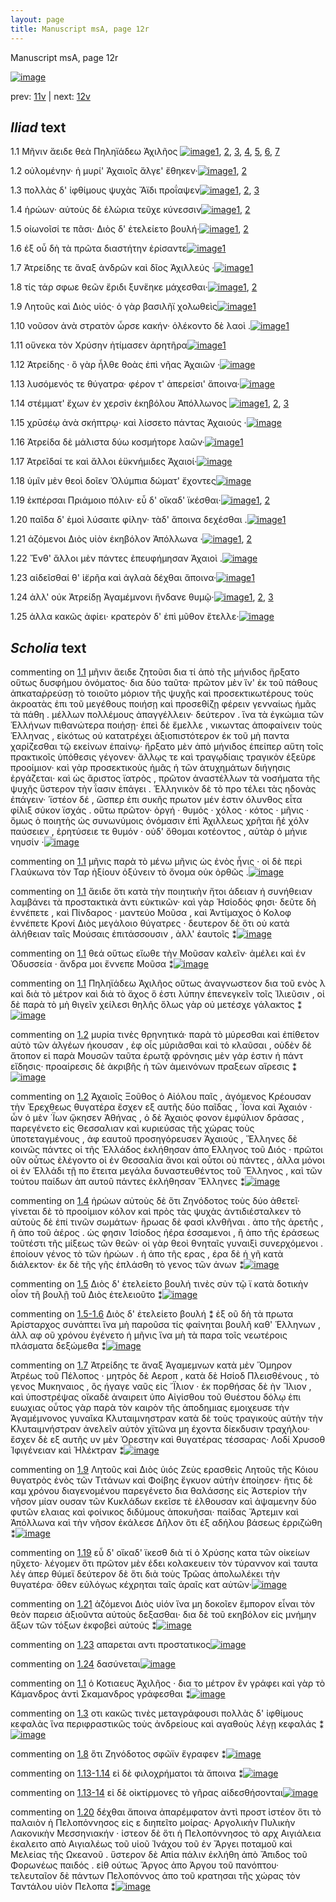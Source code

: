```yaml
---
layout: page
title: Manuscript msA, page 12r
---
```


Manuscript msA, page 12r

[![image](http://www.homermultitext.org/iipsrv?OBJ=IIP,1.0&FIF=/project/homer/pyramidal/deepzoom/hmt/vaimg/2017a/VA012RN_0013.tif&WID=100&CVT=JPEG)](http://www.homermultitext.org/ict2/?urn=urn:cite2:hmt:vaimg.2017a:VA012RN_0013)

prev:  [11v](../11v) | next:  [12v](../12v)

## *Iliad* text

1.1 <a id="1.1"/> Μῆνιν ἄειδε θεὰ Πηληϊάδεω 						Ἀχιλῆος 				[![image](http://www.homermultitext.org/iipsrv?OBJ=IIP,1.0&FIF=/project/homer/pyramidal/deepzoom/hmt/vaimg/2017a/VA012RN_0013.tif&RGN=0.0611,0.2252,0.4675,0.0901&WID=1000&CVT=JPEG)](http://www.homermultitext.org/ict2/?urn=urn:cite2:hmt:vaimg.2017a:VA012RN_0013@0.0611,0.2252,0.4675,0.0901)[1](#msAextra_1.25), [2](#msA_1.1), [3](#msA_1.3), [4](#msAim_1.17), [5](#msA_1.4), [6](#msA_1.5), [7](#msA_1.2)

1.2 <a id="1.2"/> οὐλομένην· ἡ μυρί' Ἀχαιοῖς ἄλγε' ἔθηκεν·[![image](http://www.homermultitext.org/iipsrv?OBJ=IIP,1.0&FIF=/project/homer/pyramidal/deepzoom/hmt/vaimg/2017a/VA012RN_0013.tif&RGN=0.1632,0.2523,0.3323,0.0248&WID=1000&CVT=JPEG)](http://www.homermultitext.org/ict2/?urn=urn:cite2:hmt:vaimg.2017a:VA012RN_0013@0.1632,0.2523,0.3323,0.0248)[1](#msA_1.6), [2](#msA_1.7)

1.3 <a id="1.3"/> πολλὰς δ' ἰφθίμους ψυχὰς Ἄϊδι προΐαψεν[![image](http://www.homermultitext.org/iipsrv?OBJ=IIP,1.0&FIF=/project/homer/pyramidal/deepzoom/hmt/vaimg/2017a/VA012RN_0013.tif&RGN=0.1642,0.2725,0.3323,0.0248&WID=1000&CVT=JPEG)](http://www.homermultitext.org/ict2/?urn=urn:cite2:hmt:vaimg.2017a:VA012RN_0013@0.1642,0.2725,0.3323,0.0248)[1](#msAil_1.322), [2](#msAil_1.323), [3](#msAim_1.18)

1.4 <a id="1.4"/> ἡρώων· αὐτοὺς δὲ ἑλώρια τεῦχε κύνεσσιν[![image](http://www.homermultitext.org/iipsrv?OBJ=IIP,1.0&FIF=/project/homer/pyramidal/deepzoom/hmt/vaimg/2017a/VA012RN_0013.tif&RGN=0.1652,0.2905,0.3463,0.0255&WID=1000&CVT=JPEG)](http://www.homermultitext.org/ict2/?urn=urn:cite2:hmt:vaimg.2017a:VA012RN_0013@0.1652,0.2905,0.3463,0.0255)[1](#msA_1.8), [2](#msAil_1.324)

1.5 <a id="1.5"/> οἰωνοῖσί τε πᾶσι· Διὸς δ' 					ἐτελείετο βουλή·[![image](http://www.homermultitext.org/iipsrv?OBJ=IIP,1.0&FIF=/project/homer/pyramidal/deepzoom/hmt/vaimg/2017a/VA012RN_0013.tif&RGN=0.1632,0.3116,0.3273,0.0255&WID=1000&CVT=JPEG)](http://www.homermultitext.org/ict2/?urn=urn:cite2:hmt:vaimg.2017a:VA012RN_0013@0.1632,0.3116,0.3273,0.0255)[1](#msAil_1.325), [2](#msA_1.9)

1.6 <a id="1.6"/> ἐξ οὗ δὴ τὰ πρῶτα διαστήτην ἐρίσαντε[![image](http://www.homermultitext.org/iipsrv?OBJ=IIP,1.0&FIF=/project/homer/pyramidal/deepzoom/hmt/vaimg/2017a/VA012RN_0013.tif&RGN=0.1632,0.3288,0.3373,0.0255&WID=1000&CVT=JPEG)](http://www.homermultitext.org/ict2/?urn=urn:cite2:hmt:vaimg.2017a:VA012RN_0013@0.1632,0.3288,0.3373,0.0255)[1](#msAil_1.326)

1.7 <a id="1.7"/> Ἀτρείδης τε ἄναξ ἀνδρῶν 					καὶ δῖος Ἀχιλλεύς ·[![image](http://www.homermultitext.org/iipsrv?OBJ=IIP,1.0&FIF=/project/homer/pyramidal/deepzoom/hmt/vaimg/2017a/VA012RN_0013.tif&RGN=0.1642,0.3498,0.3534,0.0255&WID=1000&CVT=JPEG)](http://www.homermultitext.org/ict2/?urn=urn:cite2:hmt:vaimg.2017a:VA012RN_0013@0.1642,0.3498,0.3534,0.0255)[1](#msA_1.12)

1.8 <a id="1.8"/> τίς τάρ σφωε θεῶν ἔριδι ξυνἕηκε μάχεσθαι·[![image](http://www.homermultitext.org/iipsrv?OBJ=IIP,1.0&FIF=/project/homer/pyramidal/deepzoom/hmt/vaimg/2017a/VA012RN_0013.tif&RGN=0.1612,0.3701,0.3604,0.0255&WID=1000&CVT=JPEG)](http://www.homermultitext.org/ict2/?urn=urn:cite2:hmt:vaimg.2017a:VA012RN_0013@0.1612,0.3701,0.3604,0.0255)[1](#msAint_1.27), [2](#msAim_1.19)

1.9 <a id="1.9"/> Λητοῦς καὶ Διὸς υἱός· ὁ γὰρ βασιλῆϊ χολωθεὶς[![image](http://www.homermultitext.org/iipsrv?OBJ=IIP,1.0&FIF=/project/homer/pyramidal/deepzoom/hmt/vaimg/2017a/VA012RN_0013.tif&RGN=0.1592,0.3874,0.3664,0.0278&WID=1000&CVT=JPEG)](http://www.homermultitext.org/ict2/?urn=urn:cite2:hmt:vaimg.2017a:VA012RN_0013@0.1592,0.3874,0.3664,0.0278)[1](#msA_1.13)

1.10 <a id="1.10"/> νοῦσον ἀνὰ στρατὸν ὦρσε κακήν· ὀλέκοντο δὲ λαοὶ .[![image](http://www.homermultitext.org/iipsrv?OBJ=IIP,1.0&FIF=/project/homer/pyramidal/deepzoom/hmt/vaimg/2017a/VA012RN_0013.tif&RGN=0.1632,0.4069,0.3664,0.0278&WID=1000&CVT=JPEG)](http://www.homermultitext.org/ict2/?urn=urn:cite2:hmt:vaimg.2017a:VA012RN_0013@0.1632,0.4069,0.3664,0.0278)[1](#msAil_1.327)

1.11 <a id="1.11"/> οὕνεκα τὸν Χρύσην 					ἠτίμασεν ἀρητῆρα[![image](http://www.homermultitext.org/iipsrv?OBJ=IIP,1.0&FIF=/project/homer/pyramidal/deepzoom/hmt/vaimg/2017a/VA012RN_0013.tif&RGN=0.1632,0.4272,0.3283,0.0278&WID=1000&CVT=JPEG)](http://www.homermultitext.org/ict2/?urn=urn:cite2:hmt:vaimg.2017a:VA012RN_0013@0.1632,0.4272,0.3283,0.0278)[1](#msAim_1.20)

1.12 <a id="1.12"/> Ἀτρείδης · ὃ γὰρ ἦλθε 					θοὰς ἐπὶ νῆας Ἀχαιῶν ·[![image](http://www.homermultitext.org/iipsrv?OBJ=IIP,1.0&FIF=/project/homer/pyramidal/deepzoom/hmt/vaimg/2017a/VA012RN_0013.tif&RGN=0.1622,0.4474,0.3544,0.0278&WID=1000&CVT=JPEG)](http://www.homermultitext.org/ict2/?urn=urn:cite2:hmt:vaimg.2017a:VA012RN_0013@0.1622,0.4474,0.3544,0.0278)

1.13 <a id="1.13"/> λυσόμενός τε θύγατρα· φέρον τ' ἀπερείσι' ἄποινα·[![image](http://www.homermultitext.org/iipsrv?OBJ=IIP,1.0&FIF=/project/homer/pyramidal/deepzoom/hmt/vaimg/2017a/VA012RN_0013.tif&RGN=0.1532,0.4685,0.3874,0.0278&WID=1000&CVT=JPEG)](http://www.homermultitext.org/ict2/?urn=urn:cite2:hmt:vaimg.2017a:VA012RN_0013@0.1532,0.4685,0.3874,0.0278)

1.14 <a id="1.14"/> στέμματ' ἔχων ἐν χερσὶν ἑκηβόλου Ἀπόλλωνος 				[![image](http://www.homermultitext.org/iipsrv?OBJ=IIP,1.0&FIF=/project/homer/pyramidal/deepzoom/hmt/vaimg/2017a/VA012RN_0013.tif&RGN=0.1622,0.4872,0.3704,0.0278&WID=1000&CVT=JPEG)](http://www.homermultitext.org/ict2/?urn=urn:cite2:hmt:vaimg.2017a:VA012RN_0013@0.1622,0.4872,0.3704,0.0278)[1](#msAil_1.328), [2](#msAim_1.21), [3](#msA_1.14)

1.15 <a id="1.15"/> χρῡσέῳ ἀνὰ σκήπτρῳ· καὶ λίσσετο πάντας Ἀχαιούς ·[![image](http://www.homermultitext.org/iipsrv?OBJ=IIP,1.0&FIF=/project/homer/pyramidal/deepzoom/hmt/vaimg/2017a/VA012RN_0013.tif&RGN=0.1542,0.5075,0.3924,0.0278&WID=1000&CVT=JPEG)](http://www.homermultitext.org/ict2/?urn=urn:cite2:hmt:vaimg.2017a:VA012RN_0013@0.1542,0.5075,0.3924,0.0278)

1.16 <a id="1.16"/> Ἀτρείδα δὲ μάλιστα 					δύω κοσμήτορε λαῶν·[![image](http://www.homermultitext.org/iipsrv?OBJ=IIP,1.0&FIF=/project/homer/pyramidal/deepzoom/hmt/vaimg/2017a/VA012RN_0013.tif&RGN=0.1612,0.524,0.3413,0.0278&WID=1000&CVT=JPEG)](http://www.homermultitext.org/ict2/?urn=urn:cite2:hmt:vaimg.2017a:VA012RN_0013@0.1612,0.524,0.3413,0.0278)[1](#msAim_1.22)

1.17 <a id="1.17"/> Ἀτρεῖδαί τε καὶ ἄλλοι 					ἐϋκνήμιδες Ἀχαιοί·[![image](http://www.homermultitext.org/iipsrv?OBJ=IIP,1.0&FIF=/project/homer/pyramidal/deepzoom/hmt/vaimg/2017a/VA012RN_0013.tif&RGN=0.1592,0.545,0.3413,0.0278&WID=1000&CVT=JPEG)](http://www.homermultitext.org/ict2/?urn=urn:cite2:hmt:vaimg.2017a:VA012RN_0013@0.1592,0.545,0.3413,0.0278)

1.18 <a id="1.18"/> ὑμῖν μὲν θεοὶ δοῖεν Ὀλύμπια δώματ' ἔχοντες[![image](http://www.homermultitext.org/iipsrv?OBJ=IIP,1.0&FIF=/project/homer/pyramidal/deepzoom/hmt/vaimg/2017a/VA012RN_0013.tif&RGN=0.1592,0.5646,0.3644,0.0278&WID=1000&CVT=JPEG)](http://www.homermultitext.org/ict2/?urn=urn:cite2:hmt:vaimg.2017a:VA012RN_0013@0.1592,0.5646,0.3644,0.0278)

1.19 <a id="1.19"/> ἐκπέρσαι Πριάμοιο 					πόλιν· εὖ δ' οἴκαδ' ϊκέσθαι·[![image](http://www.homermultitext.org/iipsrv?OBJ=IIP,1.0&FIF=/project/homer/pyramidal/deepzoom/hmt/vaimg/2017a/VA012RN_0013.tif&RGN=0.1602,0.5841,0.3754,0.0278&WID=1000&CVT=JPEG)](http://www.homermultitext.org/ict2/?urn=urn:cite2:hmt:vaimg.2017a:VA012RN_0013@0.1602,0.5841,0.3754,0.0278)[1](#msAim_1.23), [2](#msA_1.15)

1.20 <a id="1.20"/> παῖδα δ' ἐμοὶ λύσαιτε φίλην· τὰδ' ἄποινα δεχέσθαι .[![image](http://www.homermultitext.org/iipsrv?OBJ=IIP,1.0&FIF=/project/homer/pyramidal/deepzoom/hmt/vaimg/2017a/VA012RN_0013.tif&RGN=0.1582,0.6036,0.3864,0.0278&WID=1000&CVT=JPEG)](http://www.homermultitext.org/ict2/?urn=urn:cite2:hmt:vaimg.2017a:VA012RN_0013@0.1582,0.6036,0.3864,0.0278)[1](#msAint_1.32)

1.21 <a id="1.21"/> ἁζόμενοι Διὸς υἱὸν 					ἑκηβόλον Ἀπόλλωνα ·[![image](http://www.homermultitext.org/iipsrv?OBJ=IIP,1.0&FIF=/project/homer/pyramidal/deepzoom/hmt/vaimg/2017a/VA012RN_0013.tif&RGN=0.1622,0.6216,0.3413,0.027&WID=1000&CVT=JPEG)](http://www.homermultitext.org/ict2/?urn=urn:cite2:hmt:vaimg.2017a:VA012RN_0013@0.1622,0.6216,0.3413,0.027)[1](#msA_1.16), [2](#msAil_1.329)

1.22 <a id="1.22"/> Ἔνθ' ἄλλοι μὲν πάντες ἐπευφήμησαν Ἀχαιοὶ .[![image](http://www.homermultitext.org/iipsrv?OBJ=IIP,1.0&FIF=/project/homer/pyramidal/deepzoom/hmt/vaimg/2017a/VA012RN_0013.tif&RGN=0.1582,0.6411,0.3514,0.0278&WID=1000&CVT=JPEG)](http://www.homermultitext.org/ict2/?urn=urn:cite2:hmt:vaimg.2017a:VA012RN_0013@0.1582,0.6411,0.3514,0.0278)

1.23 <a id="1.23"/> αἰδεῖσθαί θ' ἱ̈ερῆα καὶ ἀγλαὰ δέχθαι ἄποινα·[![image](http://www.homermultitext.org/iipsrv?OBJ=IIP,1.0&FIF=/project/homer/pyramidal/deepzoom/hmt/vaimg/2017a/VA012RN_0013.tif&RGN=0.1612,0.6622,0.3664,0.0278&WID=1000&CVT=JPEG)](http://www.homermultitext.org/ict2/?urn=urn:cite2:hmt:vaimg.2017a:VA012RN_0013@0.1612,0.6622,0.3664,0.0278)[1](#msAil_1.330)

1.24 <a id="1.24"/> ἀλλ' οὐκ Ἀτρείδῃ 						Ἀγαμέμνονι ἥνδανε θυμῷ·[![image](http://www.homermultitext.org/iipsrv?OBJ=IIP,1.0&FIF=/project/homer/pyramidal/deepzoom/hmt/vaimg/2017a/VA012RN_0013.tif&RGN=0.1622,0.6802,0.3584,0.0248&WID=1000&CVT=JPEG)](http://www.homermultitext.org/ict2/?urn=urn:cite2:hmt:vaimg.2017a:VA012RN_0013@0.1622,0.6802,0.3584,0.0248)[1](#msAext_1.26), [2](#msAil_1.331), [3](#msAim_1.24)

1.25 <a id="1.25"/> ἀλλα κακῶς ἀφίει· κρατερὸν δ' ἐπὶ μῦθον ἔτελλε·[![image](http://www.homermultitext.org/iipsrv?OBJ=IIP,1.0&FIF=/project/homer/pyramidal/deepzoom/hmt/vaimg/2017a/VA012RN_0013.tif&RGN=0.1632,0.6982,0.3584,0.0293&WID=1000&CVT=JPEG)](http://www.homermultitext.org/ict2/?urn=urn:cite2:hmt:vaimg.2017a:VA012RN_0013@0.1632,0.6982,0.3584,0.0293)

## *Scholia* text

commenting on [1.1](#1.1)  <a id="msA_1.1"/> μῆνιν ἄειδε ζητοῦσι δια τί ἀπὸ τῆς μήνιδος ἤρξατο οὕτως δυσφήμου ὀνόματος· δια δύο ταῦτα· πρῶτον μὲν ἵν' ἐκ τοῦ πάθους ἀπκαταῥρεύσῃ τὸ τοιοῦτο μόριον τῆς ψυχῆς καὶ προσεκτικωτέρους τοὺς ἀκροατὰς ἐπι τοῦ μεγέθους ποιήσῃ καὶ προσεθίζῃ φέρειν γενναίως ἡμᾶς τὰ πάθη . μέλλων πολλέμους ἀπαγγέλλειν· δεύτερον . ἵνα τὰ ἐγκώμια τῶν Ἑλλήνων πιθανώτερα ποιήσῃ· ἐπεὶ δὲ ἔμελλε , νικωντας ἀποφαίνειν τοὺς Ἑλληνας , εἰκότως οὐ κατατρέχει ἀξιοπιστότερον ἐκ τοῦ μὴ παντα χαρίζεσθαι τῷ εκείνων ἐπαίνῳ· ἤρξατο μὲν ἀπὸ μήνιδος ἐπείπερ αὕτη τοῖς πρακτικοῖς ὑπόθεσις γέγονεν· ἄλλῳς τε καὶ τραγῳδίαις τραγικὸν ἐξεῦρε προοίμιον· καὶ γὰρ προσεκτικοὺς ἡμᾶς ἡ τῶν ἀτυχημάτων διήγησις ἐργάζεται· καὶ ὡς ἄριστος ϊατρὸς , πρῶτον ἀναστέλλων τὰ νοσήματα τῆς ψυχῆς ὕστερον τὴν ΐασιν ἐπάγει . Ἑλληνικὸν δὲ τὸ προ τέλει τὰς ηδονὰς ἐπάγειν· ῾ϊστέον δέ , ὥσπερ ἐπι συκῆς πρωτον μέν ἐστιν όλυνθος εἶτα φίλιξ σύκον ϊσχάς . οὕτω πρῶτον· ὀργή · θυμός · χόλος · κότος · μῆνις · ὅμως ὁ ποιητὴς ὡς συνωνύμοις ὀνόμασιν ἐπὶ Ἀχιλλεως χρῆται ἢἐ χόλν παύσειεν , ἐρητύσειε τε θυμόν · οὐδ' ὄθομαι κοτέοντος , αὐτὰρ ὁ μήνιε νηυσίν ·[![image](http://www.homermultitext.org/iipsrv?OBJ=IIP,1.0&FIF=/project/homer/pyramidal/deepzoom/hmt/vaimg/2017a/VA012RN_0013.tif&RGN=0.09125620,0.11955275,0.70064910,0.06909404&WID=1000&CVT=JPEG)](http://www.homermultitext.org/ict2/?urn=urn:cite2:hmt:vaimg.2017a:VA012RN_0013@0.09125620,0.11955275,0.70064910,0.06909404)

commenting on [1.1](#1.1)  <a id="msA_1.2"/> μῆνις παρὰ τὸ μένω μῆνις ὡς ἐνὸς ἦνις · οἱ δὲ περὶ Γλαύκωνα τὸν Ταρ ἠξίουν ὀξύνειν τὸ ὄνομα οὐκ ὀρθῶς .[![image](http://www.homermultitext.org/iipsrv?OBJ=IIP,1.0&FIF=/project/homer/pyramidal/deepzoom/hmt/vaimg/2017a/VA012RN_0013.tif&RGN=0.16265750,0.17631881,0.62733868,0.02494266&WID=1000&CVT=JPEG)](http://www.homermultitext.org/ict2/?urn=urn:cite2:hmt:vaimg.2017a:VA012RN_0013@0.16265750,0.17631881,0.62733868,0.02494266)

commenting on [1.1](#1.1)  <a id="msA_1.3"/> ἄειδε ὅτι κατὰ τὴν ποιητικὴν ἤτοι άδειαν ἠ συνήθειαν λαμβάνει τὰ προστακτικὰ ἀντι εὐκτικῶν· καὶ γὰρ Ἡσίοδός φησι· δεῦτε δὴ ἐννέπετε , καὶ Πίνδαρος · μαντεύο Μοῦσα , καὶ Ἀντίμαχος ὁ Κολοφ ἐννέπετε Κρονί Διὸς μεγάλοιο θύγατρες · δευτερον δὲ ὅτι οὐ κατὰ ἀλήθειαν ταῖς Μούσαις ἐπιτάσσουσιν , ἀλλ' ἑαυτοῖς ⁑[![image](http://www.homermultitext.org/iipsrv?OBJ=IIP,1.0&FIF=/project/homer/pyramidal/deepzoom/hmt/vaimg/2017a/VA012RN_0013.tif&RGN=0.16265750,0.18721330,0.62733868,0.02752294&WID=1000&CVT=JPEG)](http://www.homermultitext.org/ict2/?urn=urn:cite2:hmt:vaimg.2017a:VA012RN_0013@0.16265750,0.18721330,0.62733868,0.02752294)

commenting on [1.1](#1.1)  <a id="msA_1.4"/> θεά οὕτως εἴωθε τὴν Μοῦσαν καλεῖν· ἀμέλει καὶ ἐν Ὀδυσσεία · ἄνδρα μοι ἔννεπε Μοῦσα ⁑[![image](http://www.homermultitext.org/iipsrv?OBJ=IIP,1.0&FIF=/project/homer/pyramidal/deepzoom/hmt/vaimg/2017a/VA012RN_0013.tif&RGN=0.57426499,0.19896789,0.20962199,0.02350917&WID=1000&CVT=JPEG)](http://www.homermultitext.org/ict2/?urn=urn:cite2:hmt:vaimg.2017a:VA012RN_0013@0.57426499,0.19896789,0.20962199,0.02350917)

commenting on [1.1](#1.1)  <a id="msA_1.5"/> Πηληϊάδεω Ἀχιλῆος οὕτως ἀναγνωστεον δια τοῦ ενὸς λ καὶ διὰ τὸ μέτρον καὶ διὰ τὸ ἄχος ὅ ἐστι λύπην ἐπενεγκεῖν τοῖς Ἰλιεῦσιν , οἱ δὲ παρὰ τὸ μὴ θιγεῖν χείλεσι θηλῆς ὅλως γὰρ οὐ μετέσχε γάλακτος ⁑[![image](http://www.homermultitext.org/iipsrv?OBJ=IIP,1.0&FIF=/project/homer/pyramidal/deepzoom/hmt/vaimg/2017a/VA012RN_0013.tif&RGN=0.56510118,0.20871560,0.22451317,0.05160550&WID=1000&CVT=JPEG)](http://www.homermultitext.org/ict2/?urn=urn:cite2:hmt:vaimg.2017a:VA012RN_0013@0.56510118,0.20871560,0.22451317,0.05160550)

commenting on [1.2](#1.2)  <a id="msA_1.6"/> μυρία τινὲς θρηνητικά· παρὰ τὸ μύρεσθαι καὶ ἐπίθετον αὐτὸ τῶν ἀλγέων ήκουσαν , ἐφ οἷς μύριᾶσθαι καὶ τὸ κλαῦσαι , οὐδὲν δὲ ἄτοπον εἰ παρὰ Μουσῶν ταῦτα ἐρωτᾷ φρόνησις μὲν γάρ ἐστιν ἡ πάντ εἴδησις· προαίρεσις δὲ ἀκριβῆς ἡ τῶν ἀμεινόνων πραξεων αἵρεσις ⁑[![image](http://www.homermultitext.org/iipsrv?OBJ=IIP,1.0&FIF=/project/homer/pyramidal/deepzoom/hmt/vaimg/2017a/VA012RN_0013.tif&RGN=0.57311951,0.24827982,0.22451317,0.04644495&WID=1000&CVT=JPEG)](http://www.homermultitext.org/ict2/?urn=urn:cite2:hmt:vaimg.2017a:VA012RN_0013@0.57311951,0.24827982,0.22451317,0.04644495)

commenting on [1.2](#1.2)  <a id="msA_1.7"/> Ἀχαιοῖς Ξοῦθος ὁ Αἰόλου παῖς , ἀγόμενος Κρέουσαν τὴν Ἐρεχθεως θυγατέρα ἔσχεν εξ αυτῆς δύο παῖδας , ΄Ϊονα καὶ Ἀχαιόν · ὧν ὁ μὲν ΄Ϊων ᾤκησεν Ἀθήνας , ὁ δὲ Ἀχαιὸς φονον ἐμφύλιον δράσας , παρεγένετο εἰς Θεσσαλιαν καὶ κυριεύσας τῆς χώρας τοὺς ὑποτεταγμένους , ἀφ εαυτοῦ προσηγόρευσεν Ἀχαιούς , Ἕλληνες δὲ κοινῶς πάντες οἱ τῆς Ἑλλάδος ἐκλήθησαν ἀπο Ελληνος τοῦ Διός · πρῶτοι οῦν οὗτως ἐλέγοντο οἱ ἐν Θεσσαλία ἄνοι καὶ οὖτοι οὐ πάντες , ἀλλα μόνοι οἱ ἐν Ἑλλάδι τῇ πο ἔτειτα μεγάλα δυναστευθέντος τοῦ Ἕλληνος , καὶ τῶν τούτου παίδων ἀπ αυτοῦ πάντες ἐκλήθησαν Ἕλληνες ⁑[![image](http://www.homermultitext.org/iipsrv?OBJ=IIP,1.0&FIF=/project/homer/pyramidal/deepzoom/hmt/vaimg/2017a/VA012RN_0013.tif&RGN=0.56204658,0.29386468,0.23864070,0.10693807&WID=1000&CVT=JPEG)](http://www.homermultitext.org/ict2/?urn=urn:cite2:hmt:vaimg.2017a:VA012RN_0013@0.56204658,0.29386468,0.23864070,0.10693807)

commenting on [1.4](#1.4)  <a id="msA_1.8"/> ἡρώων αὐτοὺς δὲ ὅτι Ζηνόδοτος τοὺς δύο ἀθετεῖ· γίνεται δὲ τὸ προοίμιον κόλον καὶ πρὸς τὰς ψυχὰς ἀντιδιέσταλκεν τὸ αὐτοὺς δὲ ἐπί τινῶν σωμάτων· ἥρωας δὲ φασὶ κλνθῆναι . ἀπο τῆς ἀρετῆς , ἢ ἀπο τοῦ ἀέρος . ὡς φησιν Ἱσίοδος ἠέρα ἐσσαμενοι , ἢ ἀπο τῆς ἐράσεως τοῦτέστι τῆς μίξεως τῶν θεῶν· οἱ γὰρ θεοὶ θνηταῖς γυναιξὶ συνερχόμενοι . ἐποίουν γένος τὸ τῶν ἡρώων . ἠ ἀπο τῆς ερας , έρα δὲ ἡ γῆ κατὰ διάλεκτον· ἐκ δὲ τῆς γῆς ἐπλάσθη τὸ γενος τῶν ἀνων ⁑[![image](http://www.homermultitext.org/iipsrv?OBJ=IIP,1.0&FIF=/project/homer/pyramidal/deepzoom/hmt/vaimg/2017a/VA012RN_0013.tif&RGN=0.56166476,0.39650229,0.25200458,0.10149083&WID=1000&CVT=JPEG)](http://www.homermultitext.org/ict2/?urn=urn:cite2:hmt:vaimg.2017a:VA012RN_0013@0.56166476,0.39650229,0.25200458,0.10149083)

commenting on [1.5](#1.5)  <a id="msA_1.9"/> Διὸς δ' ἐτελείετο βουλή τινὲς σὺν τῷ ϊ κατὰ δοτικὴν οἷον τῆ βουλῇ τοῦ Διὸς ἐτελειοῦτο ⁑[![image](http://www.homermultitext.org/iipsrv?OBJ=IIP,1.0&FIF=/project/homer/pyramidal/deepzoom/hmt/vaimg/2017a/VA012RN_0013.tif&RGN=0.56166476,0.49541284,0.21114929,0.02637615&WID=1000&CVT=JPEG)](http://www.homermultitext.org/ict2/?urn=urn:cite2:hmt:vaimg.2017a:VA012RN_0013@0.56166476,0.49541284,0.21114929,0.02637615)

commenting on [1.5-1.6](#1.5-1.6)  <a id="msA_1.10"/> Διὸς δ' ἐτελείετο βουλή ⁑ ἐξ οῦ δὴ τὰ πρωτα Ἀρίσταρχος συνάπτει ἵνα μὴ παροῦσα τίς φαίνηται βουλῆ καθ' Ἑλληνων , ἀλλ αφ οῦ χρόνου ἐγένετο ἡ μῆνις ἵνα μὴ τὰ παρα τοῖς νεωτέροις πλάσματα δεξώμεθα ⁑[![image](http://www.homermultitext.org/iipsrv?OBJ=IIP,1.0&FIF=/project/homer/pyramidal/deepzoom/hmt/vaimg/2017a/VA012RN_0013.tif&RGN=0.57082856,0.50802752,0.22336770,0.06192661&WID=1000&CVT=JPEG)](http://www.homermultitext.org/ict2/?urn=urn:cite2:hmt:vaimg.2017a:VA012RN_0013@0.57082856,0.50802752,0.22336770,0.06192661)

commenting on [1.7](#1.7)  <a id="msA_1.12"/> Ἀτρείδης τε ἄναξ Ἀγαμεμνων κατὰ μὲν Ὅμηρον Ἀτρέως τοῦ Πέλοπος · μητρὸς δὲ Αεροπ , κατὰ δὲ Ησίοδ Πλεισθένους , τὸ γενος Μυκηναιος , ὃς ήγαγε ναῦς εἰς ῎Ϊλιον · ἐκ πορθήσας δὲ ὴν Ἴλιον , καὶ ὑποστρέψας οἴκαδὲ ἀναιρειτ ὑπο Αἰγίσθου τοῦ Θυέστου δόλῳ ἐπι ευωχιας οὗτος γὰρ παρὰ τὸν καιρὸν τῆς ἀποδημιας εμοιχευσε τὴν Ἀγαμέμνονος γυναῖκα Κλυταιμνηστραν κατὰ δὲ τοὺς τραγικοὺς αὐτὴν τὴν Κλυταιμνήστραν ἀνελεῖν αὐτὸν χϊτῶνα μη έχοντα δίεκδυσιν τραχήλου· ἔσχεν δὲ εξ αυτῆς υν μὲν Ὀρεστην καὶ θυγατέρας τέσσαρας· Λοδί Χρυσοθ Ἰφιγένειαν καὶ Ἠλέκτραν ⁑[![image](http://www.homermultitext.org/iipsrv?OBJ=IIP,1.0&FIF=/project/homer/pyramidal/deepzoom/hmt/vaimg/2017a/VA012RN_0013.tif&RGN=0.14242077,0.78354358,0.65559374,0.04271789&WID=1000&CVT=JPEG)](http://www.homermultitext.org/ict2/?urn=urn:cite2:hmt:vaimg.2017a:VA012RN_0013@0.14242077,0.78354358,0.65559374,0.04271789)

commenting on [1.9](#1.9)  <a id="msA_1.13"/> Λητοῦς καὶ Διὸς ὑιός Ζεὺς ερασθεὶς Λητοῦς τῆς Κόιου θυγατρὸς ἑνὸς τῶν Τιτάνων καὶ Φοίβης ἔγκυον αὐτὴν ἐποίησεν· ἥτις δὲ καμ χρόνου διαγενομένου παρεγένετο δια θαλάσσης εἰς Ἀστερίον τὴν νῆσον μίαν ουσαν τῶν Κυκλάδων εκεῖσε τὲ ἐλθουσαν καὶ ἀψαμενην δύο φυτῶν ελαιας καὶ φοίνικος διδύμους ἀποκυῆσαι· παίδας Ἄρτεμιν καὶ Ἀπόλλωνα καὶ τὴν νῆσον ἐκάλεσε Δῆλον ὅτι ἐξ αδήλου βάσεως ἐρριζώθη ⁑[![image](http://www.homermultitext.org/iipsrv?OBJ=IIP,1.0&FIF=/project/homer/pyramidal/deepzoom/hmt/vaimg/2017a/VA012RN_0013.tif&RGN=0.13936617,0.81622706,0.65024819,0.04959862&WID=1000&CVT=JPEG)](http://www.homermultitext.org/ict2/?urn=urn:cite2:hmt:vaimg.2017a:VA012RN_0013@0.13936617,0.81622706,0.65024819,0.04959862)

commenting on [1.19](#1.19)  <a id="msA_1.15"/> εὖ δ' οἴκαδ' ϊκεσθ διὰ τί ὁ Χρύσης κατα τῶν οἰκείων ηὔχετο· λέγομεν ὅτι πρῶτον μὲν έδει κολακευειν τὸν τύραννον καὶ ταυτα λέγ άπερ θύμεϊ δεύτερον δὲ ὅτι διὰ τοὺς Τρῶας ἀπολωλέκει τὴν θυγατέρα· ὄθεν εὐλόγως κέχρηται ταῖς ἀραῖς κατ αὐτῶν·[![image](http://www.homermultitext.org/iipsrv?OBJ=IIP,1.0&FIF=/project/homer/pyramidal/deepzoom/hmt/vaimg/2017a/VA012RN_0013.tif&RGN=0.14471172,0.88044725,0.63917526,0.02838303&WID=1000&CVT=JPEG)](http://www.homermultitext.org/ict2/?urn=urn:cite2:hmt:vaimg.2017a:VA012RN_0013@0.14471172,0.88044725,0.63917526,0.02838303)

commenting on [1.21](#1.21)  <a id="msA_1.16"/> ἁζόμενοι Διὸς υἱόν ἵνα μη δοκοῖεν ἔμπορον εἶναι τὸν θεὸν παρεισ ἀξιοῦντα αὐτοὺς δεξασθαι· δια δὲ τοῦ εκηβόλον εἰς μνήμην ἄξων τῶν τόξων ἐκφοβεὶ αὐτούς ⁑[![image](http://www.homermultitext.org/iipsrv?OBJ=IIP,1.0&FIF=/project/homer/pyramidal/deepzoom/hmt/vaimg/2017a/VA012RN_0013.tif&RGN=0.14852997,0.88962156,0.63535701,0.02838303&WID=1000&CVT=JPEG)](http://www.homermultitext.org/ict2/?urn=urn:cite2:hmt:vaimg.2017a:VA012RN_0013@0.14852997,0.88962156,0.63535701,0.02838303)

commenting on [1.23](#1.23)  <a id="msAil_1.330.comment"/> απαρεται αντι προστατικος[![image](http://www.homermultitext.org/iipsrv?OBJ=IIP,1.0&FIF=/project/homer/pyramidal/deepzoom/hmt/vaimg/2017a/VA012RN_0013.tif&RGN=0.41542574,0.65997706,0.08476518,0.01060780&WID=1000&CVT=JPEG)](http://www.homermultitext.org/ict2/?urn=urn:cite2:hmt:vaimg.2017a:VA012RN_0013@0.41542574,0.65997706,0.08476518,0.01060780)

commenting on [1.24](#1.24)  <a id="msAil_1.331.comment"/> δασύνεται[![image](http://www.homermultitext.org/iipsrv?OBJ=IIP,1.0&FIF=/project/homer/pyramidal/deepzoom/hmt/vaimg/2017a/VA012RN_0013.tif&RGN=0.42115311,0.67889908,0.03970981,0.01232798&WID=1000&CVT=JPEG)](http://www.homermultitext.org/ict2/?urn=urn:cite2:hmt:vaimg.2017a:VA012RN_0013@0.42115311,0.67889908,0.03970981,0.01232798)

commenting on [1.1](#1.1)  <a id="msAim_1.17.comment"/> ὁ Κοτιαευς Ἀχιλῆος · δια το μέτρον ἓν γράφει καὶ γὰρ τὸ Κάμανδρος ἀντὶ Σκαμανδρος γράφεσθαι ⁑[![image](http://www.homermultitext.org/iipsrv?OBJ=IIP,1.0&FIF=/project/homer/pyramidal/deepzoom/hmt/vaimg/2017a/VA012RN_0013.tif&RGN=0.51011837,0.22075688,0.05689194,0.04243119&WID=1000&CVT=JPEG)](http://www.homermultitext.org/ict2/?urn=urn:cite2:hmt:vaimg.2017a:VA012RN_0013@0.51011837,0.22075688,0.05689194,0.04243119)

commenting on [1.3](#1.3)  <a id="msAim_1.18.comment"/> οτι κακῶς τινὲς μεταγράφουσι πολλὰς δ' ἰφθίμους κεφαλὰς ἵνα περιφραστικῶς τοὺς ἀνδρείους καὶ αγαθοὺς λέγῃ κεφαλάς ⁑[![image](http://www.homermultitext.org/iipsrv?OBJ=IIP,1.0&FIF=/project/homer/pyramidal/deepzoom/hmt/vaimg/2017a/VA012RN_0013.tif&RGN=0.50706376,0.27408257,0.06109202,0.06450688&WID=1000&CVT=JPEG)](http://www.homermultitext.org/ict2/?urn=urn:cite2:hmt:vaimg.2017a:VA012RN_0013@0.50706376,0.27408257,0.06109202,0.06450688)

commenting on [1.8](#1.8)  <a id="msAim_1.19.comment"/> ὅτι Ζηνόδοτος σφῶϊν ἔγραφεν ⁑[![image](http://www.homermultitext.org/iipsrv?OBJ=IIP,1.0&FIF=/project/homer/pyramidal/deepzoom/hmt/vaimg/2017a/VA012RN_0013.tif&RGN=0.52348225,0.37069954,0.03970981,0.02694954&WID=1000&CVT=JPEG)](http://www.homermultitext.org/ict2/?urn=urn:cite2:hmt:vaimg.2017a:VA012RN_0013@0.52348225,0.37069954,0.03970981,0.02694954)

commenting on [1.13-1.14](#1.13-1.14)  <a id="msAint_1.30.comment"/> εἰ δὲ φιλοχρήματοι τὰ ἄποινα ⁑[![image](http://www.homermultitext.org/iipsrv?OBJ=IIP,1.0&FIF=/project/homer/pyramidal/deepzoom/hmt/vaimg/2017a/VA012RN_0013.tif&RGN=0.10729286,0.51433486,0.04543719,0.02293578&WID=1000&CVT=JPEG)](http://www.homermultitext.org/ict2/?urn=urn:cite2:hmt:vaimg.2017a:VA012RN_0013@0.10729286,0.51433486,0.04543719,0.02293578)

commenting on [1.13-14](#1.13-14)  <a id="msAint_1.31.comment"/> εἰ δὲ οἰκτίρμονες τὸ γῆρας αἰδεσθήσονται[![image](http://www.homermultitext.org/iipsrv?OBJ=IIP,1.0&FIF=/project/homer/pyramidal/deepzoom/hmt/vaimg/2017a/VA012RN_0013.tif&RGN=0.10385643,0.53669725,0.04734632,0.03038991&WID=1000&CVT=JPEG)](http://www.homermultitext.org/ict2/?urn=urn:cite2:hmt:vaimg.2017a:VA012RN_0013@0.10385643,0.53669725,0.04734632,0.03038991)

commenting on [1.20](#1.20)  <a id="msAint_1.32.comment"/> δέχθαι ἄποινα ἀπαρέμφατον ἀντὶ προστ ἰστέον ὅτι τὸ παλαιὸν ἡ Πελοπόννησος εἰς ε διηπεῖτο μοίρας· Αργολικὴν Πυλικὴν Λακονικὴν Μεσσηνιακήν · ἰστεον δὲ ὅτι ἡ Πελοπόννησος τὸ αρχ Αιγιάλεια ἐκαλειτο απὸ Αιγιαλέως τοῦ υἱοῦ Ἰνάχου τοῦ ἐν Ἄργει ποταμοῦ καὶ Μελείας τῆς Ωκεανοῦ . ὕστερον δὲ Απία πάλιν ἐκλήθη ἀπὸ Ἄπιδος τοῦ Φορωνέως παιδός . εἰθ ούτως Ἄργος ἀπο Άργου τοῦ πανόπτου· τελευταῖον δὲ πάντων Πελοπόννος ἀπο τοῦ κρατησαι τῆς χώρας τὸν Ταντάλου υἱὸν Πελοπα ⁑[![image](http://www.homermultitext.org/iipsrv?OBJ=IIP,1.0&FIF=/project/homer/pyramidal/deepzoom/hmt/vaimg/2017a/VA012RN_0013.tif&RGN=0.08591065,0.65625000,0.07636502,0.22677752&WID=1000&CVT=JPEG)](http://www.homermultitext.org/ict2/?urn=urn:cite2:hmt:vaimg.2017a:VA012RN_0013@0.08591065,0.65625000,0.07636502,0.22677752)
